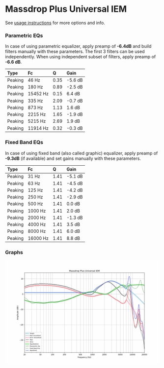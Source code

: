 # Massdrop Plus Universal IEM
See [usage instructions](https://github.com/jaakkopasanen/AutoEq#usage) for more options and info.

### Parametric EQs
In case of using parametric equalizer, apply preamp of **-6.4dB** and build filters manually
with these parameters. The first 3 filters can be used independently.
When using independent subset of filters, apply preamp of **-6.6 dB**.

| Type    | Fc       |    Q | Gain    |
|:--------|:---------|:-----|:--------|
| Peaking | 46 Hz    | 0.35 | -5.6 dB |
| Peaking | 180 Hz   | 0.89 | -2.5 dB |
| Peaking | 15452 Hz | 0.15 | 6.4 dB  |
| Peaking | 335 Hz   | 2.09 | -0.7 dB |
| Peaking | 873 Hz   | 1.13 | 1.6 dB  |
| Peaking | 2215 Hz  | 1.65 | -1.9 dB |
| Peaking | 5215 Hz  | 2.69 | 1.9 dB  |
| Peaking | 11914 Hz | 0.32 | -0.3 dB |

### Fixed Band EQs
In case of using fixed band (also called graphic) equalizer, apply preamp of **-9.3dB**
(if available) and set gains manually with these parameters.

| Type    | Fc       |    Q | Gain    |
|:--------|:---------|:-----|:--------|
| Peaking | 31 Hz    | 1.41 | -5.1 dB |
| Peaking | 63 Hz    | 1.41 | -4.5 dB |
| Peaking | 125 Hz   | 1.41 | -4.2 dB |
| Peaking | 250 Hz   | 1.41 | -2.9 dB |
| Peaking | 500 Hz   | 1.41 | 0.0 dB  |
| Peaking | 1000 Hz  | 1.41 | 2.0 dB  |
| Peaking | 2000 Hz  | 1.41 | -1.3 dB |
| Peaking | 4000 Hz  | 1.41 | 3.5 dB  |
| Peaking | 8000 Hz  | 1.41 | 6.0 dB  |
| Peaking | 16000 Hz | 1.41 | 8.8 dB  |

### Graphs
![](./Massdrop%20Plus%20Universal%20IEM.png)